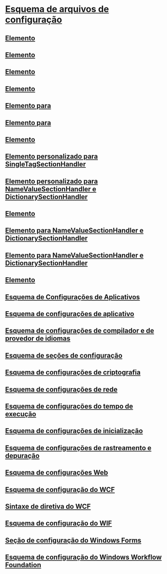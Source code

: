 # [Esquema de arquivos de configuração](index.md)
## [<configuration> Elemento](configuration-element.md)
## [<assemblyBinding> Elemento](assemblybinding-element-for-configuration.md)
## [<linkedConfiguration> Elemento](linkedconfiguration-element.md)
## [<configSections> Elemento](configsections-element-for-configuration.md)
## [Elemento <clear> para <configSections>](clear-element-for-configsections.md)
## [Elemento <remove> para <configSections>](remove-element-for-configsections.md)
## [<sectionGroup> Elemento](sectiongroup-element-for-configsections.md)
## [Elemento personalizado para SingleTagSectionHandler](custom-element-1.md)
## [Elemento personalizado para NameValueSectionHandler e DictionarySectionHandler](custom-element-2.md)
## [<add> Elemento](add-element-for-custom-2.md)
## [<clear> Elemento para NameValueSectionHandler e DictionarySectionHandler](clear-element-for-custom-2.md)
## [<remove> Elemento para NameValueSectionHandler e DictionarySectionHandler](remove-element-for-custom-2.md)
## [<section> Elemento](section-element.md)
## [Esquema de Configurações de Aplicativos](appsettings/)
## [Esquema de configurações de aplicativo](application-settings-schema.md)
## [Esquema de configurações de compilador e de provedor de idiomas](compiler/)
## [Esquema de seções de configuração](configuration-sections-schema.md)
## [Esquema de configurações de criptografia](cryptography/)
## [Esquema de configurações de rede](network/)
## [Esquema de configurações do tempo de execução](runtime/)
## [Esquema de configurações de inicialização](startup/)
## [Esquema de configurações de rastreamento e depuração](trace-debug/)
## [Esquema de configurações Web](web/)
## [Esquema de configuração do WCF](wcf/)
## [Sintaxe de diretiva do WCF](wcf-directive/)
## [Esquema de configuração do WIF](windows-identity-foundation/)
## [Seção de configuração do Windows Forms](winforms/)
## [Esquema de configuração do Windows Workflow Foundation](windows-workflow-foundation/)
